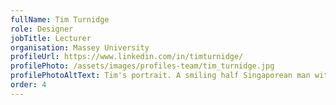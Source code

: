 ```yaml
---
fullName: Tim Turnidge
role: Designer
jobTitle: Lecturer
organisation: Massey University
profileUrl: https://www.linkedin.com/in/timturnidge/
profilePhoto: /assets/images/profiles-team/tim_turnidge.jpg
profilePhotoAltText: Tim's portrait. A smiling half Singaporean man with short dark and some facial hair. He's wearing a plaid shirt.
order: 4
---
```

